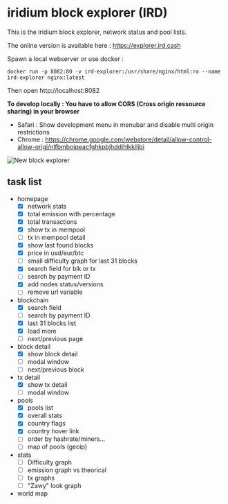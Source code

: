 # iridium block explorer (IRD)

This is the iridium block explorer, network status and pool lists.

The online version is available here : https://explorer.ird.cash

Spawn a local webserver or use docker : 

```
docker run -p 8082:80 -v ird-explorer:/usr/share/nginx/html:ro --name ird-explorer nginx:latest
```

Then open http://localhost:8082

**To develop locally : You have to allow CORS (Cross origin ressource sharing) in your browser**
 * Safari : Show development menu in menubar and disable multi origin restrictions
 * Chrome : https://chrome.google.com/webstore/detail/allow-control-allow-origi/nlfbmbojpeacfghkpbjhddihlkkiljbi


![New block explorer](https://cdn.discordapp.com/attachments/403614252415451156/430861467278114836/bx.png)

## task list

* homepage
  * [x] network stats
  * [x] total emission with percentage
  * [x] total transactions
  * [x] show tx in mempool
  * [ ] tx in mempool detail
  * [x] show last found blocks
  * [x] price in usd/eur/btc
  * [ ] small difficulty graph for last 31 blocks
  * [x] search field for blk or tx
  * [ ] search by payment ID
  * [x] add nodes status/versions
  * [ ] remove url variable

* blockchain
  * [x] search field
  * [ ] search by payment ID
  * [x] last 31 blocks list
  * [x] load more
  * [ ] next/previous page
  
* block detail
  * [x] show block detail
  * [ ] modal window
  * [ ] next/previous block
  
* tx detail
  * [x] show tx detail
  * [ ] modal window
  
* pools
  * [x] pools list
  * [x] overall stats
  * [x] country flags
  * [x] country hover link
  * [ ] order by hashrate/miners...
  * [ ] map of pools (geoip)

* stats
  * [ ] Difficulty graph
  * [ ] emission graph vs theorical
  * [ ] tx graphs
  * [ ] "Zawy" look graph
  
* world map
 
